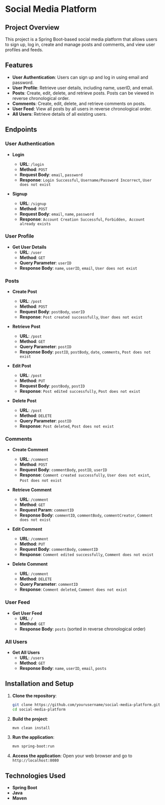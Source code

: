 # Social Media Platform

## Project Overview

This project is a Spring Boot-based social media platform that allows users to sign up, log in, create and manage posts and comments, and view user profiles and feeds.

## Features

- **User Authentication**: Users can sign up and log in using email and password.
- **User Profile**: Retrieve user details, including name, userID, and email.
- **Posts**: Create, edit, delete, and retrieve posts. Posts can be viewed in reverse chronological order.
- **Comments**: Create, edit, delete, and retrieve comments on posts.
- **User Feed**: View all posts by all users in reverse chronological order.
- **All Users**: Retrieve details of all existing users.

## Endpoints

### User Authentication

- **Login**
  - **URL**: `/login`
  - **Method**: `POST`
  - **Request Body**: `email`, `password`
  - **Response**: `Login Successful`, `Username/Password Incorrect`, `User does not exist`

- **Signup**
  - **URL**: `/signup`
  - **Method**: `POST`
  - **Request Body**: `email`, `name`, `password`
  - **Response**: `Account Creation Successful`, `Forbidden, Account already exists`

### User Profile

- **Get User Details**
  - **URL**: `/user`
  - **Method**: `GET`
  - **Query Parameter**: `userID`
  - **Response Body**: `name`, `userID`, `email`, `User does not exist`

### Posts

- **Create Post**
  - **URL**: `/post`
  - **Method**: `POST`
  - **Request Body**: `postBody`, `userID`
  - **Response**: `Post created successfully`, `User does not exist`

- **Retrieve Post**
  - **URL**: `/post`
  - **Method**: `GET`
  - **Query Parameter**: `postID`
  - **Response Body**: `postID`, `postBody`, `date`, `comments`, `Post does not exist`

- **Edit Post**
  - **URL**: `/post`
  - **Method**: `PUT`
  - **Request Body**: `postBody`, `postID`
  - **Response**: `Post edited successfully`, `Post does not exist`

- **Delete Post**
  - **URL**: `/post`
  - **Method**: `DELETE`
  - **Query Parameter**: `postID`
  - **Response**: `Post deleted`, `Post does not exist`

### Comments

- **Create Comment**
  - **URL**: `/comment`
  - **Method**: `POST`
  - **Request Body**: `commentBody`, `postID`, `userID`
  - **Response**: `Comment created successfully`, `User does not exist`, `Post does not exist`

- **Retrieve Comment**
  - **URL**: `/comment`
  - **Method**: `GET`
  - **Request Param**: `commentID`
  - **Response Body**: `commentID`, `commentBody`, `commentCreator`, `Comment does not exist`

- **Edit Comment**
  - **URL**: `/comment`
  - **Method**: `PUT`
  - **Request Body**: `commentBody`, `commentID`
  - **Response**: `Comment edited successfully`, `Comment does not exist`

- **Delete Comment**
  - **URL**: `/comment`
  - **Method**: `DELETE`
  - **Query Parameter**: `commentID`
  - **Response**: `Comment deleted`, `Comment does not exist`

### User Feed

- **Get User Feed**
  - **URL**: `/`
  - **Method**: `GET`
  - **Response Body**: `posts` (sorted in reverse chronological order)

### All Users

- **Get All Users**
  - **URL**: `/users`
  - **Method**: `GET`
  - **Response Body**: `name`, `userID`, `email`, `posts`

## Installation and Setup

1. **Clone the repository**:
    ```bash
    git clone https://github.com/yourusername/social-media-platform.git
    cd social-media-platform
    ```

2. **Build the project**:
    ```bash
    mvn clean install
    ```

3. **Run the application**:
    ```bash
    mvn spring-boot:run
    ```

4. **Access the application**:
    Open your web browser and go to `http://localhost:8080`

## Technologies Used

- **Spring Boot**
- **Java**
- **Maven**
